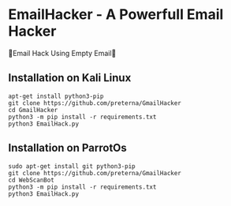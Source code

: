 # EmailHacker - A Powerfull Email Hacker
<!-- PROJECT SHIELDS -->

🥳Email Hack Using Empty Email🥳

## Installation on Kali Linux

```
apt-get install python3-pip
git clone https://github.com/preterna/GmailHacker
cd GmailHacker
python3 -m pip install -r requirements.txt
python3 EmailHack.py
```
## Installation on ParrotOs

```
sudo apt-get install git python3-pip
git clone https://github.com/preterna/GmailHacker
cd WebScanBot
python3 -m pip install -r requirements.txt
python3 EmailHack.py
